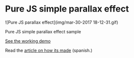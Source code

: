 # Pure JS simple parallax effect

![Pure JS parallax effect](img/mar-30-2017 18-12-31.gif)

Pure JS simple parallax effect sample

[See the working demo](https://htmlpreview.github.io/?https://github.com/carloscabo/js-simple-parallax-effect/blob/master/index.html)

Read the [article on how its made](https://medium.com/@carloscabo/construyendo-un-efecto-de-parallax-vertical-en-js-desde-cero-33bff257b626) (spanish.)
